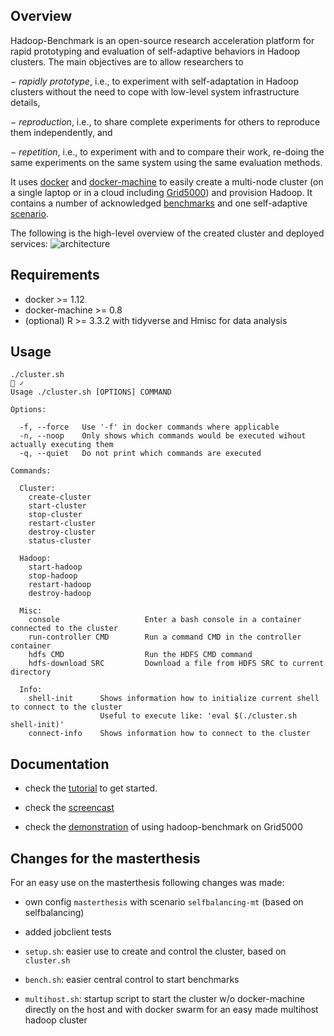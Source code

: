 ## Overview

Hadoop-Benchmark is an open-source research acceleration platform for rapid prototyping and evaluation of self-adaptive behaviors in Hadoop clusters.
The main objectives are to allow researchers to

− _rapidly prototype_, i.e., to experiment with self-adaptation in Hadoop clusters without the need to cope with low-level system infrastructure details,

− _reproduction_, i.e., to share complete experiments for others to reproduce them independently, and

− _repetition_, i.e., to experiment with and to compare their work, re-doing the same experiments on the same system using the same evaluation methods.

It uses [docker](https://www.docker.com/products/docker-engine) and [docker-machine](https://www.docker.com/products/docker-machine) to easily create a multi-node cluster (on a single laptop or in a cloud including [Grid5000](https://github.com/Spirals-Team/docker-machine-driver-g5k)) and provision Hadoop.
It contains a number of acknowledged [benchmarks](https://github.com/Spirals-Team/hadoop-benchmark/tree/master/benchmarks) and one self-adaptive [scenario](https://github.com/Spirals-Team/hadoop-benchmark/tree/master/scenarios/self-balancing-example).

The following is the high-level overview of the created cluster and deployed services:
![architecture](https://www.evernote.com/shard/s15/sh/f49ba1b9-b09b-4bce-8919-43e7f3cfffb2/a5254cdbaffe15de/res/4a92c1e1-055f-44b9-bac2-9197f815b8c1/architecture.png?resizeSmall&width=832)

## Requirements

- docker >= 1.12
- docker-machine >= 0.8
- (optional) R >= 3.3.2 with tidyverse and Hmisc for data analysis

## Usage

```
./cluster.sh                                                                              ✓
Usage ./cluster.sh [OPTIONS] COMMAND

Options:

  -f, --force   Use '-f' in docker commands where applicable
  -n, --noop    Only shows which commands would be executed wihout actually executing them
  -q, --quiet   Do not print which commands are executed

Commands:

  Cluster:
    create-cluster
    start-cluster
    stop-cluster
    restart-cluster
    destroy-cluster
    status-cluster

  Hadoop:
    start-hadoop
    stop-hadoop
    restart-hadoop
    destroy-hadoop

  Misc:
    console                   Enter a bash console in a container connected to the cluster
    run-controller CMD        Run a command CMD in the controller container
    hdfs CMD                  Run the HDFS CMD command
    hdfs-download SRC         Download a file from HDFS SRC to current directory

  Info:
    shell-init      Shows information how to initialize current shell to connect to the cluster
                    Useful to execute like: 'eval $(./cluster.sh shell-init)'
    connect-info    Shows information how to connect to the cluster
```

## Documentation

- check the [tutorial](https://github.com/Spirals-Team/hadoop-benchmark/wiki/Tutorial) to get started.

- check the [screencast](https://asciinema.org/a/8bibyzinreyz30f0dkjk75yhv)

- check the [demonstration](https://youtu.be/T6m4OM3nvGc) of using hadoop-benchmark on Grid5000

## Changes for the masterthesis

For an easy use on the masterthesis following changes was made:

- own config `masterthesis` with scenario `selfbalancing-mt` (based on selfbalancing)

- added jobclient tests

- `setup.sh`: easier use to create and control the cluster, based on `cluster.sh`

- `bench.sh`: easier central control to start benchmarks

- `multihost.sh`: startup script to start the cluster w/o docker-machine directly on the host and with docker swarm for an easy made multihost hadoop cluster
